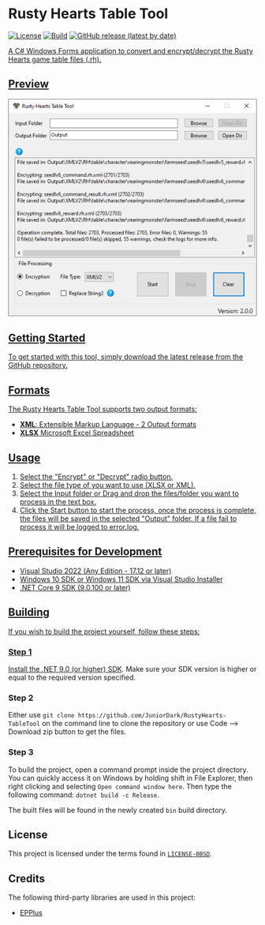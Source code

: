 # Rusty Hearts Table Tool
[![License](https://img.shields.io/github/license/JuniorDark/RustyHearts-TableTool?color=brown)](LICENSE)
[![Build](https://github.com/JuniorDark/RustyHearts-TableTool/actions/workflows/build.yml/badge.svg)](https://github.com/JuniorDark/RustyHearts-TableTool/actions/workflows/build.yml)
[![GitHub release (latest by date)](https://img.shields.io/github/v/release/JuniorDark/RustyHearts-TableTool)](https://github.com/JuniorDark/RustyHearts-TableTool/releases/latest) <a href="https://github.com/JuniorDark/RustyHearts-TableTool/releases">

A C# Windows Forms application to convert and encrypt/decrypt the Rusty Hearts game table files (.rh).

## Preview
![image](preview.png)

## Getting Started
To get started with this tool, simply download the latest release from the GitHub repository.

## Formats
The Rusty Hearts Table Tool supports two output formats:
- **XML**: Extensible Markup Language - 2 Output formats
- **XLSX** Microsoft Excel Spreadsheet

## Usage
1. Select the "Encrypt" or "Decrypt" radio button.
2. Select the file type of you want to use (XLSX or XML).
3. Select the Input folder or Drag and drop the files/folder you want to process in the text box.
4. Click the Start button to start the process, once the process is complete, the files will be saved in the selected "Output" folder.
If a file fail to process it will be logged to error.log.

## Prerequisites for Development
* Visual Studio 2022 (Any Edition - 17.12 or later)
* Windows 10 SDK or Windows 11 SDK via Visual Studio Installer
* .NET Core 9 SDK (9.0.100 or later)

## Building

If you wish to build the project yourself, follow these steps:

### Step 1

Install the [.NET 9.0 (or higher) SDK](https://dotnet.microsoft.com/download/dotnet/9.0).
Make sure your SDK version is higher or equal to the required version specified. 

### Step 2

Either use `git clone https://github.com/JuniorDark/RustyHearts-TableTool` on the command line to clone the repository or use Code --> Download zip button to get the files.

### Step 3

To build the project, open a command prompt inside the project directory.
You can quickly access it on Windows by holding shift in File Explorer, then right clicking and selecting `Open command window here`.
Then type the following command: `dotnet build -c Release`.
 
The built files will be found in the newly created `bin` build directory.

## License
This project is licensed under the terms found in [`LICENSE-0BSD`](LICENSE).

## Credits
The following third-party libraries are used in this project:
* [EPPlus](https://www.nuget.org/packages/EPPlus)

